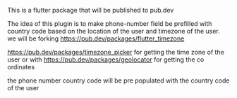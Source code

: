 This is a flutter package that will be published to pub.dev

The idea of this plugin is to make phone-number field be prefilled with country code based on the location of the user and timezone of the user.
we will be  forking 
https://pub.dev/packages/flutter_timezone

https://pub.dev/packages/timezone_picker for getting the time zone of the user 
or with https://pub.dev/packages/geolocator for getting the co ordinates 

the phone number country code will be pre populated with the country code of the user